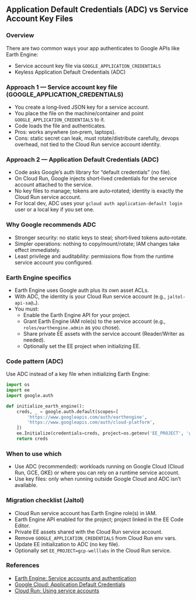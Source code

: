 ## Application Default Credentials (ADC) vs Service Account Key Files

### Overview
There are two common ways your app authenticates to Google APIs like Earth Engine:
- Service account key file via `GOOGLE_APPLICATION_CREDENTIALS`
- Keyless Application Default Credentials (ADC)

### Approach 1 — Service account key file (GOOGLE_APPLICATION_CREDENTIALS)
- You create a long‑lived JSON key for a service account.
- You place the file on the machine/container and point `GOOGLE_APPLICATION_CREDENTIALS` to it.
- Code loads the file and authenticates.
- Pros: works anywhere (on‑prem, laptops).
- Cons: static secret can leak, must rotate/distribute carefully, devops overhead, not tied to the Cloud Run service account identity.

### Approach 2 — Application Default Credentials (ADC)
- Code asks Google’s auth library for “default credentials” (no file).
- On Cloud Run, Google injects short‑lived credentials for the service account attached to the service.
- No key files to manage; tokens are auto‑rotated; identity is exactly the Cloud Run service account.
- For local dev, ADC uses your `gcloud auth application-default login` user or a local key if you set one.

### Why Google recommends ADC
- Stronger security: no static keys to steal; short‑lived tokens auto‑rotate.
- Simpler operations: nothing to copy/mount/rotate; IAM changes take effect immediately.
- Least privilege and auditability: permissions flow from the runtime service account you configured.

### Earth Engine specifics
- Earth Engine uses Google auth plus its own asset ACLs.
- With ADC, the identity is your Cloud Run service account (e.g., `jaltol-api-sa@…`).
- You must:
  - Enable the Earth Engine API for your project.
  - Grant Earth Engine IAM role(s) to the service account (e.g., `roles/earthengine.admin` as you chose).
  - Share private EE assets with the service account (Reader/Writer as needed).
  - Optionally set the EE project when initializing EE.

### Code pattern (ADC)
Use ADC instead of a key file when initializing Earth Engine:

```python
import os
import ee
import google.auth

def initialize_earth_engine():
    creds, _ = google.auth.default(scopes=[
        'https://www.googleapis.com/auth/earthengine',
        'https://www.googleapis.com/auth/cloud-platform',
    ])
    ee.Initialize(credentials=creds, project=os.getenv('EE_PROJECT', 'gcp-welllabs'))
    return creds
```

### When to use which
- Use ADC (recommended): workloads running on Google Cloud (Cloud Run, GCE, GKE) or where you can rely on a runtime service account.
- Use key files: only when running outside Google Cloud and ADC isn’t available.

### Migration checklist (Jaltol)
- Cloud Run service account has Earth Engine role(s) in IAM.
- Earth Engine API enabled for the project; project linked in the EE Code Editor.
- Private EE assets shared with the Cloud Run service account.
- Remove `GOOGLE_APPLICATION_CREDENTIALS` from Cloud Run env vars.
- Update EE initialization to ADC (no key file).
- Optionally set `EE_PROJECT=gcp-welllabs` in the Cloud Run service.

### References
- [Earth Engine: Service accounts and authentication](https://developers.google.com/earth-engine/guides/service_account)
- [Google Cloud: Application Default Credentials](https://cloud.google.com/docs/authentication/provide-credentials-adc)
- [Cloud Run: Using service accounts](https://cloud.google.com/run/docs/securing/service-identity)



